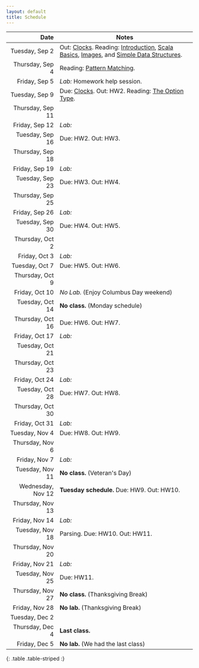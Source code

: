 ```yaml
---
layout: default
title: Schedule
---
```


| Date              | Notes                                                                                           |
|------------------:|-------------------------------------------------------------------------------------------------|
| Tuesday, Sep 2    | Out: [Clocks]. Reading: [Introduction], [Scala Basics], [Images], and [Simple Data Structures]. |
| Thursday, Sep 4   | Reading: [Pattern Matching].                                                                    |
| Friday, Sep 5     | *Lab:* Homework help session.                                                                   |
| Tuesday, Sep 9    | Due: [Clocks]. Out: HW2. Reading: [The Option Type].                                            |
| Thursday, Sep 11  |                                                                                                 |
| Friday, Sep 12    | *Lab:*                                                                                          |
| Tuesday, Sep 16   | Due: HW2. Out: HW3. |
| Thursday, Sep 18  | |
| Friday, Sep 19    | *Lab:*  |
| Tuesday, Sep 23   | Due: HW3. Out: HW4. |
| Thursday, Sep 25  | |
| Friday, Sep 26    | *Lab:*|
| Tuesday, Sep 30   | Due: HW4. Out: HW5. |
| Thursday, Oct 2   | |
| Friday, Oct 3     | *Lab:* |
| Tuesday, Oct 7    | Due: HW5. Out: HW6. |
| Thursday, Oct 9   | |
| Friday, Oct 10    | *No Lab.* (Enjoy Columbus Day weekend)                                                           |
| Tuesday, Oct 14   | **No class.** (Monday schedule)                                                                |
| Thursday, Oct 16  | Due: HW6. Out: HW7.               |
| Friday, Oct 17    | *Lab:*|
| Tuesday, Oct 21   | |
| Thursday, Oct 23  | |
| Friday, Oct 24    | *Lab:* |
| Tuesday, Oct 28   | Due: HW7. Out: HW8.  |
| Thursday, Oct 30  |  |
| Friday, Oct 31    | *Lab:* |
| Tuesday, Nov 4    | Due: HW8. Out: HW9. |
| Thursday, Nov 6   | |
| Friday, Nov 7     | *Lab:*|
| Tuesday, Nov 11   | **No class.** (Veteran's Day)                                                             |
| Wednesday, Nov 12 | **Tuesday schedule.** Due: HW9. Out: HW10. |
| Thursday, Nov 13  |                                                                                       |
| Friday, Nov 14    | *Lab:*                                                                                |
| Tuesday, Nov 18   | Parsing. Due: HW10. Out: HW11.                                         |
| Thursday, Nov 20  |   |
| Friday, Nov 21    | *Lab:*                                                                                |
| Tuesday, Nov 25   | Due: HW11. |
| Thursday, Nov 27  | **No class.** (Thanksgiving Break)                                                        |
| Friday, Nov 28    | **No lab.** (Thanksgiving Break)                                                          |
| Tuesday, Dec 2    |  |
| Thursday, Dec 4   | **Last class.**                                                          |
| Friday, Dec 5     | **No lab.** (We had the last class)                                                       |
{: .table .table-striped :}

[Clocks]: ../hw/clocks
[Pong]: ../hw/pong
[HW3 (Recursion)]: ../hw/recursion
[HW4 (Measurement)]: ../hw/measurement
[HW5 (Join Lists)]: ../hw/joinlists
[HW6 (Maze)]: ../hw/maze
[HW8 (Social Network)]: ../hw/social
[HW11 (Scripting)]: ../hw/scripting

[Introduction]: ../reading/intro
[Scala Basics]: ../reading/scala-basics
[Images]: ../reading/images
[Simple Data Structures]: ../reading/simple-data
[Pattern Matching]: ../reading/pattern-matching
[Abstract Data Types]: ../reading/adt
[The Option Type]: ../reading/option